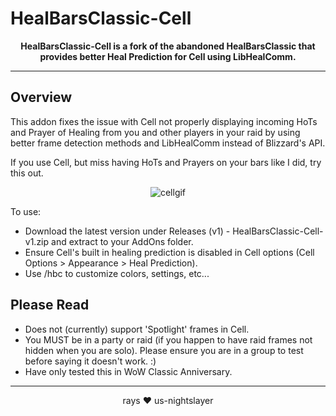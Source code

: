 # HealBarsClassic-Cell

<div align="center">

**HealBarsClassic-Cell is a fork of the abandoned HealBarsClassic that provides better Heal Prediction for Cell using LibHealComm.**

</div>

---

## Overview

This addon fixes the issue with Cell not properly displaying incoming HoTs and Prayer of Healing from you and other players in your raid by using better frame detection methods and LibHealComm instead of Blizzard's API. 

If you use Cell, but miss having HoTs and Prayers on your bars like I did, try this out.


 <div align="center">
    <img src="https://i.imgur.com/jHenxE7.gif" alt="cellgif">
  </div>

To use:


- Download the latest version under Releases (v1) - HealBarsClassic-Cell-v1.zip and extract to your AddOns folder.
- Ensure Cell's built in healing prediction is disabled in Cell options (Cell Options > Appearance > Heal Prediction). 
- Use /hbc to customize colors, settings, etc...


## Please Read

- Does not (currently) support 'Spotlight' frames in Cell.
- You MUST be in a party or raid (if you happen to have raid frames not hidden when you are solo). Please ensure you are in a group to test before saying it doesn't work. :)
- Have only tested this in WoW Classic Anniversary.

---

<div align="center">

rays ❤️ us-nightslayer

</div>